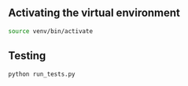 ## Activating the virtual environment

```bash
source venv/bin/activate
```

## Testing

```bash
python run_tests.py
```